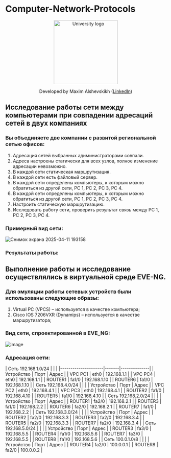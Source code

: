 # Computer-Network-Protocols
<!-- UNIVERSITY LOGO -->
<div align="center">
  <a href="https://bmstu.ru">
    <img src="https://user-images.githubusercontent.com/67475107/225371733-8fd6f639-bf62-49bd-866c-4e08116fa20c.png" alt="University logo" height="200">
  </a>
  
  Developed by Maxim Alshevskikh (<a href="https://www.linkedin.com/in/maxim-alshevskikh-b473b42b3/">LinkedIn</a>)
  <br/>
</div>

<h2>Исследование работы сети между компьютерами при совпадении адресаций сетей в двух компаниях</h2>
<h3>Вы объединяете две компании с развитой региональной сетью офисов:</h3>
<ol>
  <li>Адресация сетей выбранных адиминистраторами совпали.</li>
  <li>Адреса настроены статически для всех узлов, полное изменение адресации невозможно.</li>
  <li>В каждой сети статическая маршрутизация.</li>
  <li>В каждой сети есть файловый сервер.</li>
  <li>В каждой сети определены компьютеры, к которым можно обратиться из другой сети, PC 1, PC 2, PC 3, PC 4.</li>
  <li>В каждой сети определены компьютеры, к которым можно обратиться из другой сети, PC 1, PC 2, PC 3, PC 4.</li>
  <li>Настроить статическую маршрутизацию.</li>
  <li>Исследовать работу сети, проверить результат связь между PC 1, PC 2, PC 3, PC 4.</li>
</ol>

<h3>Примерный вид сети:</h3>

![Снимок экрана 2025-04-11 193158](https://github.com/user-attachments/assets/8b48ac83-c65f-4c45-ba93-c28633fd207c)


<h3>Результаты работы:</h3>
<h2>Выполнение работы и исследование осуществлялись в виртуальной среде EVE-NG.</h2>
<h3>Для эмуляции работы сетевых устройств были использованы следующие образы:</h3>
<ol>
  <li>Virtual PC (VPCS) – используется в качестве компьютера; </li>
  <li>Cisco IOS 7206VXR (Dynamips) – используется в качестве маршрутизатора; </li>
</ol>

<h3>Вид сети, спроектированной в EVE_NG:</h3>

![image](https://github.com/user-attachments/assets/edca5659-1e24-4b56-b306-448921fadd1b)

<h3>Адресация сети:</h3>
| Сеть 192.168.1.0/24 |       |              |
|---------------------|-------|--------------|
| Устройство          | Порт  | Адрес        |
| VPC PC1             | eth0  | 192.168.1.1  |
| VPC PC4             | eth0  | 192.168.1.1  |
| ROUTER1             | fa1/0 | 192.168.1.10 |
| ROUTER6             | fa1/0 | 192.168.1.10 |
| Сеть 192.168.4.0/24 |       |              |
| Устройство          | Порт  | Адрес        |
| VPC PC2             | eth0  | 192.168.4.1  |
| VPC PC3             | eth0  | 192.168.4.1  |
| ROUTER2             | fa1/0 | 192.168.4.10 |
| ROUTER5             | fa1/0 | 192.168.4.10 |
| Сеть 192.168.2.0/24 |       |              |
| Устройство          | Порт  | Адрес        |
| ROUTER1             | fa2/0 | 192.168.2.1  |
| ROUTER3             | fa1/0 | 192.168.2.2  |
| ROUTER6             | fa2/0 | 192.168.2.1  |
| ROUTER7             | fa1/0 | 192.168.2.2  |
| Сеть 192.168.3.0/24 |       |              |
| Устройство          | Порт  | Адрес        |
| ROUTER2             | fa2/0 | 192.168.3.3  |
| ROUTER3             | fa2/0 | 192.168.3.4  |
| ROUTER5             | fa2/0 | 192.168.3.3  |
| ROUTER7             | fa2/0 | 192.168.3.4  |
| Сеть 192.168.5.0/24 |       |              |
| Устройство          | Порт  | Адрес        |
| ROUTER3             | fa3/0 | 192.168.5.5  |
| ROUTER4             | fa1/0 | 192.168.5.6  |
| ROUTER7             | fa3/0 | 192.168.5.5  |
| ROUTER8             | fa1/0 | 192.168.5.6  |
| Сеть 100.0.1.0/8    |       |              |
| Устройство          | Порт  | Адрес        |
| ROUTER4             | fa2/0 | 100.0.0.1    |
| ROUTER8             | fa2/0 | 100.0.0.2    |


